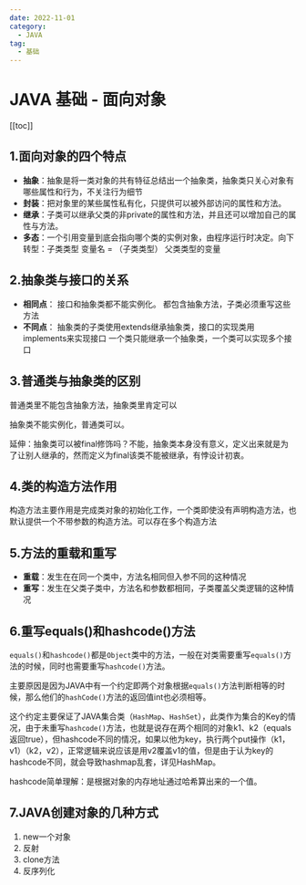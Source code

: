 ```yaml
---
date: 2022-11-01
category:
  - JAVA
tag:
  - 基础
---
```


# JAVA 基础 - 面向对象

[[toc]]

## 1.面向对象的四个特点
- **抽象**：抽象是将一类对象的共有特征总结出一个抽象类，抽象类只关心对象有哪些属性和行为，不关注行为细节
- **封装**：把对象里的某些属性私有化，只提供可以被外部访问的属性和方法。
- **继承**：子类可以继承父类的非private的属性和方法，并且还可以增加自己的属性与方法。
- **多态**：一个引用变量到底会指向哪个类的实例对象，由程序运行时决定。向下转型：子类类型 变量名 = （子类类型） 父类类型的变量

## 2.抽象类与接口的关系
- **相同点**：
接口和抽象类都不能实例化。
都包含抽象方法，子类必须重写这些方法
- **不同点**：
抽象类的子类使用extends继承抽象类，接口的实现类用implements来实现接口
一个类只能继承一个抽象类，一个类可以实现多个接口

## 3.普通类与抽象类的区别
普通类里不能包含抽象方法，抽象类里肯定可以

抽象类不能实例化，普通类可以。

延伸：抽象类可以被final修饰吗？不能，抽象类本身没有意义，定义出来就是为了让别人继承的，然而定义为final该类不能被继承，有悖设计初衷。

## 4.类的构造方法作用
构造方法主要作用是完成类对象的初始化工作，一个类即使没有声明构造方法，也默认提供一个不带参数的构造方法。可以存在多个构造方法

## 5.方法的重载和重写
- **重载**：发生在在同一个类中，方法名相同但入参不同的这种情况
- **重写**：发生在父类子类中，方法名和参数都相同，子类覆盖父类逻辑的这种情况

## 6.重写equals()和hashcode()方法
`equals()`和`hashcode()`都是`Object`类中的方法，一般在对类需要重写`equals()`方法的时候，同时也需要重写`hashcode()`方法。

主要原因是因为JAVA中有一个约定即两个对象根据`equals()`方法判断相等的时候，那么他们的`hashCode()`方法的返回值int也必须相等。

这个约定主要保证了JAVA集合类（`HashMap`、`HashSet`），此类作为集合的Key的情况，由于未重写`hashcode()`方法，也就是说存在两个相同的对象k1、k2（equals返回true），但hashcode不同的情况，如果以他为key，执行两个put操作（k1，v1）（k2，v2），正常逻辑来说应该是用v2覆盖v1的值，但是由于认为key的hashcode不同，就会导致hashmap乱套，详见HashMap。

hashcode简单理解：是根据对象的内存地址通过哈希算出来的一个值。

## 7.JAVA创建对象的几种方式
1. new一个对象
2. 反射
3. clone方法
4. 反序列化